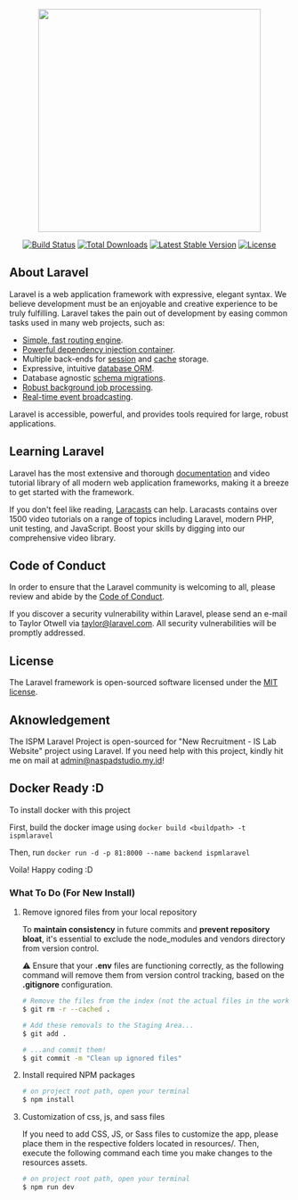 <p align="center"><a href="https://laravel.com" target="_blank"><img src="https://raw.githubusercontent.com/laravel/art/master/logo-lockup/5%20SVG/2%20CMYK/1%20Full%20Color/laravel-logolockup-cmyk-red.svg" width="400"></a></p>

<p align="center">
<a href="https://travis-ci.org/laravel/framework"><img src="https://travis-ci.org/laravel/framework.svg" alt="Build Status"></a>
<a href="https://packagist.org/packages/laravel/framework"><img src="https://img.shields.io/packagist/dt/laravel/framework" alt="Total Downloads"></a>
<a href="https://packagist.org/packages/laravel/framework"><img src="https://img.shields.io/packagist/v/laravel/framework" alt="Latest Stable Version"></a>
<a href="https://packagist.org/packages/laravel/framework"><img src="https://img.shields.io/packagist/l/laravel/framework" alt="License"></a>
</p>

## About Laravel

Laravel is a web application framework with expressive, elegant syntax. We believe development must be an enjoyable and creative experience to be truly fulfilling. Laravel takes the pain out of development by easing common tasks used in many web projects, such as:

- [Simple, fast routing engine](https://laravel.com/docs/routing).
- [Powerful dependency injection container](https://laravel.com/docs/container).
- Multiple back-ends for [session](https://laravel.com/docs/session) and [cache](https://laravel.com/docs/cache) storage.
- Expressive, intuitive [database ORM](https://laravel.com/docs/eloquent).
- Database agnostic [schema migrations](https://laravel.com/docs/migrations).
- [Robust background job processing](https://laravel.com/docs/queues).
- [Real-time event broadcasting](https://laravel.com/docs/broadcasting).

Laravel is accessible, powerful, and provides tools required for large, robust applications.

## Learning Laravel

Laravel has the most extensive and thorough [documentation](https://laravel.com/docs) and video tutorial library of all modern web application frameworks, making it a breeze to get started with the framework.

If you don't feel like reading, [Laracasts](https://laracasts.com) can help. Laracasts contains over 1500 video tutorials on a range of topics including Laravel, modern PHP, unit testing, and JavaScript. Boost your skills by digging into our comprehensive video library.

## Code of Conduct

In order to ensure that the Laravel community is welcoming to all, please review and abide by the [Code of Conduct](https://laravel.com/docs/contributions#code-of-conduct).

If you discover a security vulnerability within Laravel, please send an e-mail to Taylor Otwell via [taylor@laravel.com](mailto:taylor@laravel.com). All security vulnerabilities will be promptly addressed.

## License

The Laravel framework is open-sourced software licensed under the [MIT license](https://opensource.org/licenses/MIT).

## Aknowledgement

The ISPM Laravel Project is open-sourced for "New Recruitment - IS Lab Website" project using Laravel. If you need help with this project, kindly hit me on mail at admin@naspadstudio.my.id!


## Docker Ready :D

To install docker with this project

First, build the docker image using `docker build <buildpath> -t ispmlaravel`

Then, run `docker run -d -p 81:8000 --name backend ispmlaravel`

Voila! Happy coding :D

### What To Do (For New Install)

1. Remove ignored files from your local repository
    
    To **maintain consistency** in future commits and **prevent repository bloat**, it's essential to exclude the node_modules and vendors directory from version control.
    
    ⚠️ Ensure that your **.env** files are functioning correctly, as the following command will remove them from version control tracking, based on the **.gitignore** configuration.
    
    ```bash
    # Remove the files from the index (not the actual files in the working copy)
    $ git rm -r --cached .
    
    # Add these removals to the Staging Area...
    $ git add .
    
    # ...and commit them!
    $ git commit -m "Clean up ignored files"
    ```
    

1. Install required NPM packages
    
    ```bash
    # on project root path, open your terminal
    $ npm install
    ```
    

1. Customization of css, js, and sass files
    
    If you need to add CSS, JS, or Sass files to customize the app, please place them in the respective folders located in resources/. Then, execute the following command each time you make changes to the resources assets.
    
    ```bash
    # on project root path, open your terminal
    $ npm run dev
    ```

